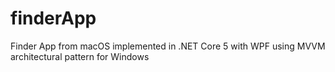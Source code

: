 # finderApp
Finder App from macOS implemented in .NET Core 5 with WPF using MVVM architectural pattern for Windows
